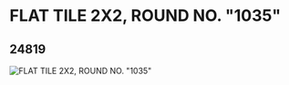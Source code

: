 # FLAT TILE 2X2, ROUND NO. "1035"
## 24819
![FLAT TILE 2X2, ROUND NO. "1035"](https://lc-www-live-s.legocdn.com/media/bricks/5/2/6135175.jpg)